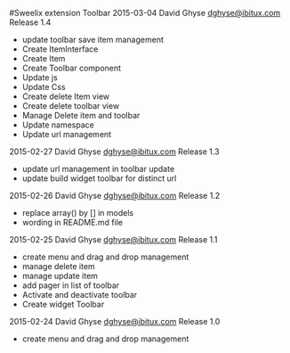 #Sweelix extension Toolbar
2015-03-04 David Ghyse <dghyse@ibitux.com>
Release 1.4

- update toolbar save item management
- Create ItemInterface
- Create Item 
- Create Toolbar component
- Update js
- Update Css
- Create delete Item view
- Create delete toolbar view
- Manage Delete item and toolbar
- Update namespace
- Update url management


2015-02-27 David Ghyse <dghyse@ibitux.com>
Release 1.3

- update url management in toolbar update
- update build widget toolbar for distinct url


2015-02-26 David Ghyse <dghyse@ibitux.com>
Release 1.2
    
- replace array() by [] in models
- wording in README.md file

2015-02-25 David Ghyse <dghyse@ibitux.com>
Release 1.1

- create menu and drag and drop management
- manage delete item
- manage update item
- add pager in list of toolbar
- Activate and deactivate toolbar
- Create widget Toolbar


2015-02-24 David Ghyse <dghyse@ibitux.com>
Release 1.0

- create menu and drag and drop management
